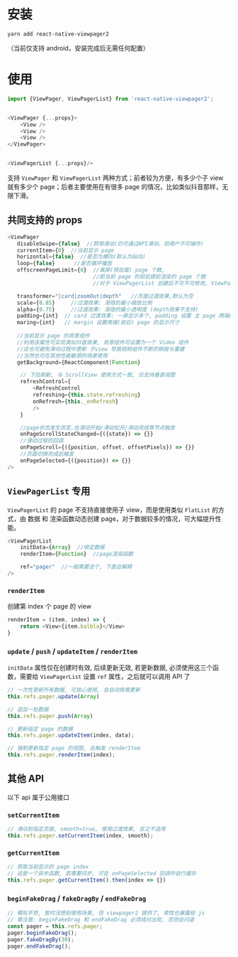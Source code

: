 # 安装

`yarn add react-native-viewpager2`

（当前仅支持 android，安装完成后无需任何配置）

# 使用

```js
import {ViewPager, ViewPagerList} from 'react-native-viewpager2';


<ViewPager {...props}>
    <View />
    <View />
    <View />
</ViewPager>


<ViewPagerList {...props}/>
```

支持 `ViewPager` 和 `ViewPagerList` 两种方式；前者较为方便，有多少个子 view 就有多少个 page；后者主要使用在有很多 page 的情况，比如类似抖音那样，无限下滑。

## 共同支持的 props

```js
<ViewPager 
   disableSwipe={false}  //禁用滑动(仍可通过API滑动，但用户不可操作)
   currentItem={0}  //当前显示 page
   horizontal={false}  //是否为横向(默认为纵向)
   loop={false}      //是否循环播放
   offscreenPageLimit={0}  //离屏(预加载) page 个数, 
                           //即当前 page 的前后提前渲染的 page 个数
                           //对于 ViewPagerList 创建后不可不可修改, ViewPager 无此限制

   transformer="|card|zoomOut|depth"   //页面过渡效果,默认为空
   scale={0.85}     //过渡效果: 渐隐的最小缩放比例
   alpha={0.75}     //过渡效果: 渐隐的最小透明度 (depth效果不支持)
   padding={int}  // card 过渡效果: 一屏显示多个, padding 设置 主 page 两端间距
   maring={int}   // margin 设置两端(前后) page 的显示尺寸
   
   //当前显示 page 的背景组件
   //利用该属性可实现类似抖音效果, 背景组件可设置为一个 Video 组件
   //这也可避免滑动过程中更新 子view 导致视频组件不断的销毁与重建
   //当然也可在其他性能敏感的场景使用
   getBackground={ReactComponent|Function} 

    // 下拉刷新, 与 ScrollView 使用方式一致, 仅支持垂直视图
    refreshControl={
        <RefreshControl
        refreshing={this.state.refreshing}
        onRefresh={this._onRefresh}
        />
    }

    //page状态发生改变,在滑动开始/滑动松开/滑动完成等节点触发
    onPageScrollStateChanged={({state}) => {}}  
    //滑动过程的回调
    onPageScroll={({position, offset, offsetPixels}) => {}}
    //页面切换完成后触发
    onPageSelected={({position}) => {}}
/>
```

## `ViewPagerList` 专用

`ViewPagerList` 的 page 不支持直接使用子 view，而是使用类似 `FlatList` 的方式，由 数据 和 渲染函数动态创建 page，对于数据较多的情况，可大幅提升性能。

```js
<ViewPagerList
    initData={Array}  //绑定数据
    renderItem={Function}  //page渲染函数

    ref="pager"  //一般需要这个, 下面会解释
/>
```

### `renderItem`

创建第 index 个 page 的 view

```js
renderItem = (item, index) => {
    return <View>{item.balbla}</View>
}
```

### `update` / `push` / `updateItem` / `renderItem`

`initData` 属性仅在创建时有效, 后续更新无效, 若更新数据, 必须使用这三个函数，需要给 `ViewPagerList` 设置 `ref` 属性，之后就可以调用 API 了

```js
// 一次性更新所有数据, 可放心使用, 会自动按需更新
this.refs.pager.update(Array)

// 追加一批数据
this.refs.pager.push(Array)

// 更新指定 page 的数据
this.refs.pager.updateItem(index, data);

// 强制更新指定 page 的视图, 会触发 renderItem
this.refs.pager.renderItem(index);
```

## 其他 API

以下 api 属于公用接口

### `setCurrentItem`

```js
// 滑动到指定页面, smooth=true, 使用过渡效果, 反之不适用
this.refs.pager.setCurrentItem(index, smooth);
```

### `getCurrentItem`

```js
// 获取当前显示的 page index
// 这是一个异步函数, 若需要同步, 可在 onPageSelected 回调中自行缓存
this.refs.pager.getCurrentItem().then(index => {})
```

### `beginFakeDrag` / `fakeDragBy` / `endFakeDrag`

```js
// 模拟手势, 暂时没想到使用场景, 但 viewpager2 提供了, 索性也暴露给 js
// 需注意: beginFakeDrag 和 endFakeDrag 必须成对出现, 否则会闪退
const pager = this.refs.pager;
pager.beginFakeDrag();
pager.fakeDragBy(30);
pager.endFakeDrag();
```